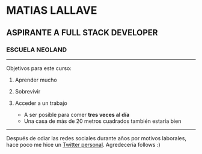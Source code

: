 # MATIAS LALLAVE

## ASPIRANTE A FULL STACK DEVELOPER

### ESCUELA NEOLAND

---

Objetivos para este curso:


1. Aprender mucho

2. Sobrevivir

3. Acceder a un trabajo
    - A ser posible para comer **tres veces al día**
    - Una casa de más de 20 metros cuadrados también estaría bien


---

Después de odiar las redes sociales durante años por motivos laborales, hace poco me hice un [Twitter personal][Twitter]. Agredecería follows :)




[Twitter]: https://twitter.com/giccho3_

